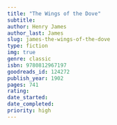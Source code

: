 ```yaml
---
title: "The Wings of the Dove"
subtitle: 
author: Henry James
author_last: James
slug: james-the-wings-of-the-dove
type: fiction
img: true
genre: classic
isbn: 9780812967197
goodreads_id: 124272
publish_year: 1902
pages: 741
rating: 
date_started:
date_completed:
priority: high
---
```

